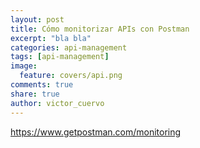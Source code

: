 ```yaml
---
layout: post
title: Cómo monitorizar APIs con Postman
excerpt: "bla bla"
categories: api-management
tags: [api-management]
image:
  feature: covers/api.png
comments: true
share: true
author: victor_cuervo
---
```


https://www.getpostman.com/monitoring
